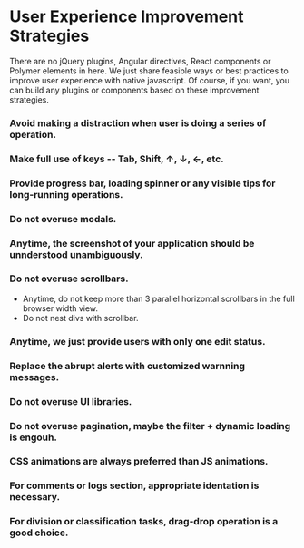 # User Experience Improvement Strategies
There are no jQuery plugins, Angular directives, React components or Polymer elements in here. We just share feasible ways or best practices to improve user experience with native javascript.
Of course, if you want, you can build any plugins or components based on these improvement strategies.

### Avoid making a distraction when user is doing a series of operation.

### Make full use of keys -- Tab, Shift, ↑, ↓, ←, etc.

### Provide progress bar, loading spinner or any visible tips for long-running operations.

### Do not overuse modals.

### Anytime, the screenshot of your application should be unnderstood unambiguously. 

### Do not overuse scrollbars.
* Anytime, do not keep more than 3 parallel horizontal scrollbars in the full browser width view.
* Do not nest divs with scrollbar.

### Anytime, we just provide users with only one edit status.

### Replace the abrupt alerts with customized warnning messages.

### Do not overuse UI libraries.

### Do not overuse pagination, maybe the filter + dynamic loading is engouh.

### CSS animations are always preferred than JS animations.

### For comments or logs section, appropriate identation is necessary.

### For division or classification tasks, drag-drop operation is a good choice.
